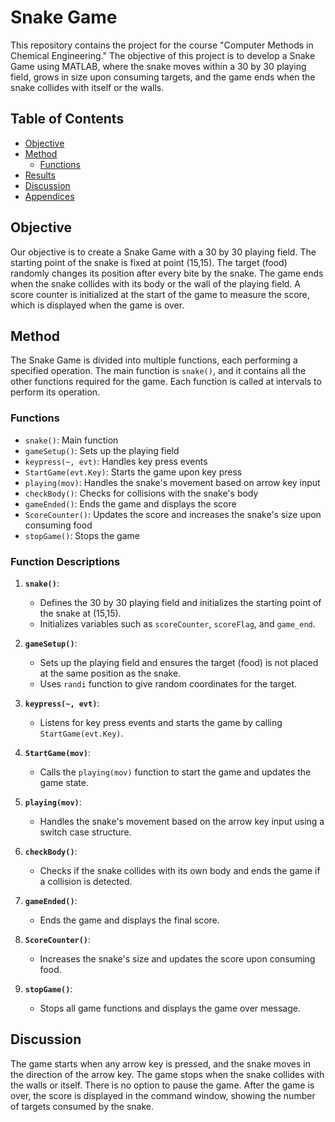 # Snake Game

This repository contains the project for the course "Computer Methods in Chemical Engineering." The objective of this project is to develop a Snake Game using MATLAB, where the snake moves within a 30 by 30 playing field, grows in size upon consuming targets, and the game ends when the snake collides with itself or the walls.

## Table of Contents

- [Objective](#objective)
- [Method](#method)
  - [Functions](#functions)
- [Results](#results)
- [Discussion](#discussion)
- [Appendices](#appendices)

## Objective

Our objective is to create a Snake Game with a 30 by 30 playing field. The starting point of the snake is fixed at point (15,15). The target (food) randomly changes its position after every bite by the snake. The game ends when the snake collides with its body or the wall of the playing field. A score counter is initialized at the start of the game to measure the score, which is displayed when the game is over.

## Method

The Snake Game is divided into multiple functions, each performing a specified operation. The main function is `snake()`, and it contains all the other functions required for the game. Each function is called at intervals to perform its operation.

### Functions

- `snake()`: Main function
- `gameSetup()`: Sets up the playing field
- `keypress(~, evt)`: Handles key press events
- `StartGame(evt.Key)`: Starts the game upon key press
- `playing(mov)`: Handles the snake's movement based on arrow key input
- `checkBody()`: Checks for collisions with the snake's body
- `gameEnded()`: Ends the game and displays the score
- `ScoreCounter()`: Updates the score and increases the snake's size upon consuming food
- `stopGame()`: Stops the game

### Function Descriptions

1. **`snake()`**:
   - Defines the 30 by 30 playing field and initializes the starting point of the snake at (15,15).
   - Initializes variables such as `scoreCounter`, `scoreFlag`, and `game_end`.

2. **`gameSetup()`**:
   - Sets up the playing field and ensures the target (food) is not placed at the same position as the snake.
   - Uses `randi` function to give random coordinates for the target.

3. **`keypress(~, evt)`**:
   - Listens for key press events and starts the game by calling `StartGame(evt.Key)`.

4. **`StartGame(mov)`**:
   - Calls the `playing(mov)` function to start the game and updates the game state.

5. **`playing(mov)`**:
   - Handles the snake's movement based on the arrow key input using a switch case structure.

6. **`checkBody()`**:
   - Checks if the snake collides with its own body and ends the game if a collision is detected.

7. **`gameEnded()`**:
   - Ends the game and displays the final score.

8. **`ScoreCounter()`**:
   - Increases the snake's size and updates the score upon consuming food.

9. **`stopGame()`**:
   - Stops all game functions and displays the game over message.

## Discussion

The game starts when any arrow key is pressed, and the snake moves in the direction of the arrow key. The game stops when the snake collides with the walls or itself. There is no option to pause the game. After the game is over, the score is displayed in the command window, showing the number of targets consumed by the snake.
